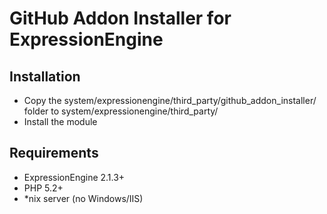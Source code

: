 # GitHub Addon Installer for ExpressionEngine #



## Installation

* Copy the system/expressionengine/third_party/github_addon_installer/ folder to system/expressionengine/third_party/
* Install the module

## Requirements

* ExpressionEngine 2.1.3+
* PHP 5.2+
* *nix server (no Windows/IIS)
